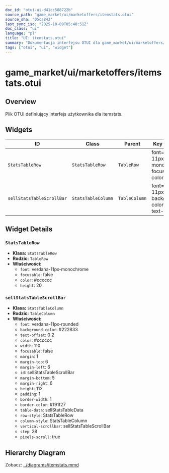 ```yaml
---
doc_id: "otui-ui-d41cc588722b"
source_path: "game_market/ui/marketoffers/itemstats.otui"
source_sha: "05ca843"
last_sync_iso: "2025-10-09T05:40:51Z"
doc_class: "ui"
language: "pl"
title: "UI: itemstats.otui"
summary: "Dokumentacja interfejsu OTUI dla game_market/ui/marketoffers/itemstats.otui"
tags: ["otui", "ui", "widget"]
---
```


# game_market/ui/marketoffers/itemstats.otui

## Overview

Plik OTUI definiujący interfejs użytkownika dla itemstats.

## Widgets

| ID | Class | Parent | Key Properties |
|----|-------|--------|----------------|
| `StatsTableRow` | `StatsTableRow` | `TableRow` | font=verdana-11px-monochrome, focusable=false, color=#cccccc |
| `sellStatsTableScrollBar` | `StatsTableColumn` | `TableColumn` | font=verdana-11px-rounded, background-color=#222833, text-offset=0 2 |

## Widget Details

### `StatsTableRow`

- **Klasa:** `StatsTableRow`
- **Rodzic:** `TableRow`
- **Właściwości:**
  - `font`: verdana-11px-monochrome
  - `focusable`: false
  - `color`: #cccccc
  - `height`: 20

### `sellStatsTableScrollBar`

- **Klasa:** `StatsTableColumn`
- **Rodzic:** `TableColumn`
- **Właściwości:**
  - `font`: verdana-11px-rounded
  - `background-color`: #222833
  - `text-offset`: 0 2
  - `color`: #cccccc
  - `width`: 110
  - `focusable`: false
  - `margin`: 1
  - `margin-top`: 6
  - `margin-left`: 6
  - `id`: sellStatsTableScrollBar
  - `margin-bottom`: 5
  - `margin-right`: 6
  - `height`: 112
  - `padding`: 1
  - `border-width`: 1
  - `border-color`: #191f27
  - `table-data`: sellStatsTableData
  - `row-style`: StatsTableRow
  - `column-style`: StatsTableColumn
  - `vertical-scrollbar`: sellStatsTableScrollBar
  - `step`: 28
  - `pixels-scroll`: true

## Hierarchy Diagram

Zobacz: [../diagrams/itemstats.mmd](../diagrams/itemstats.mmd)
